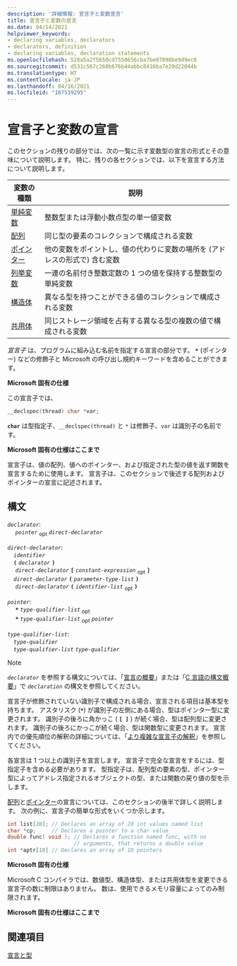 ```yaml
---
description: '詳細情報: 宣言子と変数宣言'
title: 宣言子と変数の宣言
ms.date: 04/14/2021
helpviewer_keywords:
- declaring variables, declarators
- declarators, definition
- declaring variables, declaration statements
ms.openlocfilehash: 528a5a2f5650cd7550656cba7be07098be9d9ec6
ms.sourcegitcommit: d531c567c268b676b44abbc8416ba7e20d22044b
ms.translationtype: HT
ms.contentlocale: ja-JP
ms.lasthandoff: 04/16/2021
ms.locfileid: "107539295"
---
```

# <a name="declarators-and-variable-declarations"></a>宣言子と変数の宣言

このセクションの残りの部分では、次の一覧に示す変数型の宣言の形式とその意味について説明します。 特に、残りの各セクションでは、以下を宣言する方法について説明します。

|変数の種類|説明|
|----------------------|-----------------|
|[単純変数](../c-language/simple-variable-declarations.md)|整数型または浮動小数点型の単一値変数|
|[配列](../c-language/array-declarations.md)|同じ型の要素のコレクションで構成される変数|
|[ポインター](../c-language/pointer-declarations.md)|他の変数をポイントし、値の代わりに変数の場所を (アドレスの形式で) 含む変数|
|[列挙変数](../c-language/c-enumeration-declarations.md)|一連の名前付き整数定数の 1 つの値を保持する整数型の単純変数|
|[構造体](../c-language/structure-declarations.md)|異なる型を持つことができる値のコレクションで構成される変数|
|[共用体](../c-language/union-declarations.md)|同じストレージ領域を占有する異なる型の複数の値で構成される変数|

*宣言子* は、プログラムに組み込む名前を指定する宣言の部分です。 **`*`** (ポインター) などの修飾子と Microsoft の呼び出し規約キーワードを含めることができます。

**Microsoft 固有の仕様**

この宣言子では、

```C
__declspec(thread) char *var;
```

**`char`** は型指定子、`__declspec(thread)` と `*` は修飾子、`var` は識別子の名前です。

**Microsoft 固有の仕様はここまで**

宣言子は、値の配列、値へのポインター、および指定された型の値を返す関数を宣言するために使用します。 宣言子は、このセクションで後述する配列およびポインターの宣言に記述されます。

## <a name="syntax"></a>構文

*`declarator`*:<br/>
&emsp; *`pointer`* <sub>opt</sub> *`direct-declarator`*

*`direct-declarator`*:<br/>
&emsp;*`identifier`*<br/>
&emsp;**`(`**  *`declarator`*  **`)`**<br/>
&emsp; *`direct-declarator`* **`[`** *`constant-expression`* <sub>opt</sub> **`]`**<br/>
&emsp;*`direct-declarator`* **`(`** *`parameter-type-list`* **`)`**<br/>
&emsp; *`direct-declarator`* **`(`** *`identifier-list`* <sub>opt</sub> **`)`**

*`pointer`*:<br/>
&emsp; **`*`** *`type-qualifier-list`* <sub>opt</sub><br/>
&emsp; **`*`** *`type-qualifier-list`* <sub>opt</sub> *`pointer`*

*`type-qualifier-list`*:<br/>
&emsp;*`type-qualifier`*<br/>
&emsp;*`type-qualifier-list`* *`type-qualifier`*

> [!NOTE]
> *`declarator`* を参照する構文については、「[宣言の概要](../c-language/overview-of-declarations.md)」または「[C 言語の構文概要](../c-language/c-language-syntax-summary.md)」で *`declaration`* の構文を参照してください。

宣言子が修飾されていない識別子で構成される場合、宣言される項目は基本型を持ちます。 アスタリスク (**`*`**) が識別子の左側にある場合、型はポインター型に変更されます。 識別子の後ろに角かっこ ( **`[ ]`** ) が続く場合、型は配列型に変更されます。 識別子の後ろにかっこが続く場合、型は関数型に変更されます。 宣言内での優先順位の解釈の詳細については、「[より複雑な宣言子の解釈](../c-language/interpreting-more-complex-declarators.md)」を参照してください。

各宣言は 1 つ以上の識別子を宣言します。 宣言子で完全な宣言をするには、型指定子を含める必要があります。 型指定子は、配列型の要素の型、ポインター型によってアドレス指定されるオブジェクトの型、または関数の戻り値の型を示します。

[配列](../c-language/array-declarations.md)と[ポインター](../c-language/pointer-declarations.md)の宣言については、このセクションの後半で詳しく説明します。 次の例に、宣言子の簡単な形式をいくつか示します。

```C
int list[20]; // Declares an array of 20 int values named list
char *cp;     // Declares a pointer to a char value
double func( void ); // Declares a function named func, with no
                     // arguments, that returns a double value
int *aptr[10] // Declares an array of 10 pointers
```

**Microsoft 固有の仕様**

Microsoft C コンパイラでは、数値型、構造体型、または共用体型を変更できる宣言子の数に制限はありません。 数は、使用できるメモリ容量によってのみ制限されます。

**Microsoft 固有の仕様はここまで**

## <a name="see-also"></a>関連項目

[宣言と型](../c-language/declarations-and-types.md)
